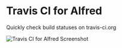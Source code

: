 Travis CI for Alfred
================

Quickly check build statuses on travis-ci.org

![Travis CI for Alfred Screenshot](https://raw.github.com/fniephaus/alfred-travis-ci/master/screenshot.gif)